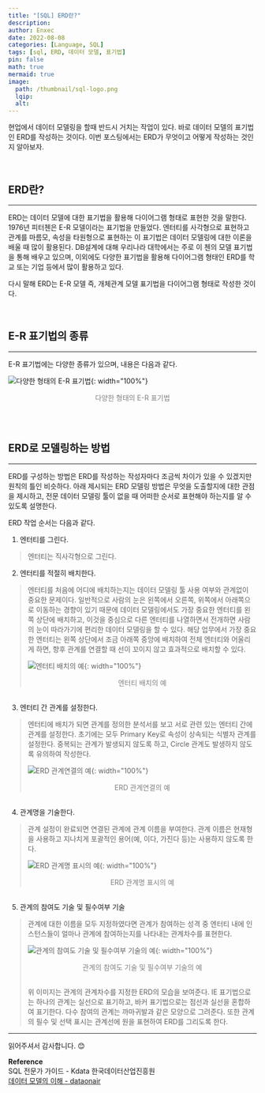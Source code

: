 ```yaml
---
title: "[SQL] ERD란?"
description: 
author: Enxec
date: 2022-08-08
categories: [Language, SQL]
tags: [sql, ERD, 데이터 모델, 표기법]
pin: false
math: true
mermaid: true
image:
  path: /thumbnail/sql-logo.png
  lqip: 
  alt: 
---
```


현업에서 데이터 모델링을 할때 반드시 거치는 작업이 있다. 바로 데이터 모델의 표기법인 ERD를 작성하는 것이다. 이번 포스팅에서는 ERD가 무엇이고 어떻게 작성하는 것인지 알아보자.

<br>

## ERD란?
---
ERD는 데이터 모델에 대한 표기법을 활용해 다이어그램 형태로 표현한 것을 말한다. 1976년 피터첸은 E-R 모델이라는 표기법을 만들었다. 엔터티를 사각형으로 표현하고 관계를 마름모, 속성을 타원형으로 표현하는 이 표기법은 데이터 모델링에 대한 이론을 배울 때 많이 활용된다. DB설계에 대해 우리나라 대학에서는 주로 이 첸의 모델 표기법을 통해 배우고 있으며, 이외에도 다양한 표기법을 활용해 다이어그램 형태인 ERD를 학교 또는 기업 등에서 많이 활용하고 있다.

다시 말해 ERD는 E-R 모델 즉, 개체관계 모델 표기법을 다이어그램 형태로 작성한 것이다.

<br>

## E-R 표기법의 종류
---
E-R 표기법에는 다양한 종류가 있으며, 내용은 다음과 같다.

![다양한 형태의 E-R 표기법](/posts/20220808/er-type.png "다양한 형태의 E-R 표기법"){: width="100%"}
<div style="color: gray; text-align: center; margin-bottom: 30px;">다양한 형태의 E-R 표기법</div>

<br>

## ERD로 모델링하는 방법
---
ERD를 구성하는 방법은 ERD를 작성하는 작성자마다 조금씩 차이가 있을 수 있겠지만 원칙의 틀인 비슷하다. 아래 제시되는 ERD 모델링 방법은 무엇을 도출할지에 대한 관점을 제시하고, 전문 데이터 모델링 툴이 없을 때 어떠한 순서로 표현해야 하는지를 알 수 있도록 설명한다.

ERD 작업 순서는 다음과 같다.
1. 엔터티를 그린다.
  >엔터티는 직사각형으로 그린다.
2. 엔터티를 적절히 배치한다.
  >엔터티를 처음에 어디에 배치하는지는 데이터 모델링 툴 사용 여부와 관계없이 중요한 문제이다. 일반적으로 사람의 눈은 왼쪽에서 오른쪽, 위쪽에서 아래쪽으로 이동하는 경향이 있기 때문에 데이터 모델링에서도 가장 중요한 엔터티를 왼쪽 상단에 배치하고, 이것을 중심으로 다른 엔터티를 나열하면서 전개하면 사람의 눈이 따라가기에 편리한 데이터 모델링을 할 수 있다. 해당 업무에서 가장 중요한 엔터티는 왼쪽 상단에서 조금 아래쪽 중앙에 배치하여 전체 엔터티와 어울리게 하면, 향후 관계를 연결할 때 선이 꼬이지 않고 효과적으로 배치할 수 있다.
  >
  >![엔터티 배치의 예](/posts/20220808/place-entity.png "엔터티 배치의 예"){: width="100%"}
  ><div style="color: gray; text-align: center; margin-bottom: 30px;">엔터티 배치의 예</div>
3. 엔터티 간 관계를 설정한다.
  >엔터티에 배치가 되면 관계를 정의한 분석서를 보고 서로 관련 있는 엔터티 간에 관계를 설정한다. 초기에는 모두 Primary Key로 속성이 상속되는 식별자 관계를 설정한다. 중복되는 관계가 발생되지 않도록 하고, Circle 관계도 발생하지 않도록 유의하여 작성한다.
  >
  >![ERD 관계연결의 예](/posts/20220808/erd-relation-connect.png "ERD 관계연결의 예"){: width="100%"}
  ><div style="color: gray; text-align: center; margin-bottom: 30px;">ERD 관계연결의 예</div>
4. 관계명을 기술한다.
  >관계 설정이 완료되면 연결된 관계에 관계 이름을 부여한다. 관계 이름은 현재형을 사용하고 지나치게 포괄적인 용어(예, 이다, 가진다 등)는 사용하지 않도록 한다.
  >
  >![ERD 관계명 표시의 예](/posts/20220808/erd-relation-name-mark.png "ERD 관계명 표시의 예"){: width="100%"}
  ><div style="color: gray; text-align: center; margin-bottom: 30px;">ERD 관계명 표시의 예</div>

5. 관계의 참여도 기술 및 필수여부 기술
  >관계에 대한 이름을 모두 지정하였다면 관계가 참여하는 성격 중 엔터티 내에 인스턴스들이 얼마나 관계에 참여하는지를 나타내는 관계차수를 표현한다.
  >
  >![관계의 참여도 기술 및 필수여부 기술의 예](/posts/20220808/erd-relational-order-and-selectivity-display.png "관계의 참여도 기술 및 필수여부 기술의 예"){: width="100%"}
  ><div style="color: gray; text-align: center; margin-bottom: 30px;">관계의 참여도 기술 및 필수여부 기술의 예</div>
  >위 이미지는 관계의 관계차수를 지정한 ERD의 모습을 보여준다. IE 표기법으로는 하나의 관계는 실선으로 표기하고, 바커 표기법으로는 점선과 실선을 혼합하여 표기한다. 다수 참여의 관계는 까마귀발과 같은 모양으로 그려준다. 또한 관계의 필수 및 선택 표시는 관계선에 원을 표현하여 ERD를 그리도록 한다.

---

읽어주셔서 감사합니다. 😊

__Reference__  
SQL 전문가 가이드 - Kdata 한국데이터산업진흥원  
[데이터 모델의 이해 - dataonair](https://dataonair.or.kr/db-tech-reference/d-guide/sql/?mod=document&uid=330)